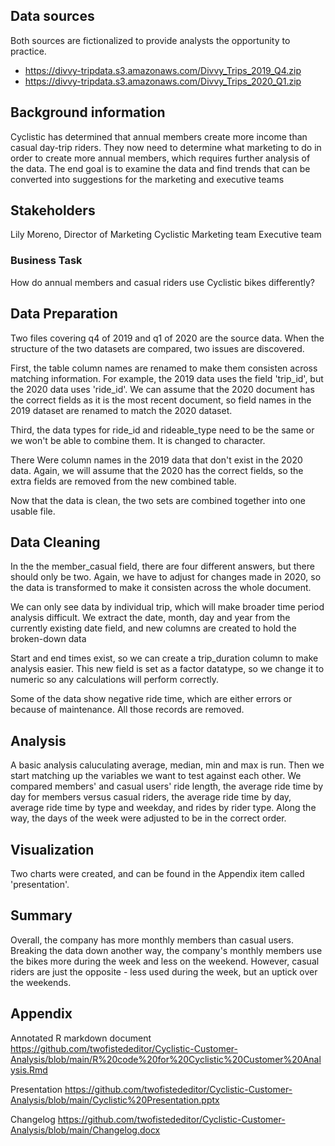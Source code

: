 ## Data sources
Both sources are fictionalized to provide analysts the opportunity to practice.

* https://divvy-tripdata.s3.amazonaws.com/Divvy_Trips_2019_Q4.zip
* https://divvy-tripdata.s3.amazonaws.com/Divvy_Trips_2020_Q1.zip

## Background information
Cyclistic has determined that annual members create more income than casual day-trip riders. They now need to determine what marketing to do in order to create more annual members, which requires further analysis of the data. The end goal is to examine the data and find trends that can be converted into suggestions for the marketing and executive teams

## Stakeholders
Lily Moreno, Director of Marketing
Cyclistic
Marketing team
Executive team

### Business Task
How do annual members and casual riders use Cyclistic bikes differently?

## Data Preparation
Two files covering q4 of 2019 and q1 of 2020 are the source data. When the structure of the two datasets are compared, two issues are discovered.

First, the table column names are renamed to make them consisten across matching information. For example, the 2019 data uses the field 'trip_id', but the 2020 data uses 'ride_id'. We can assume that the 2020 document has the correct fields as it is the most recent document, so field names in the 2019 dataset are renamed to match the 2020 dataset.

Third, the data types for ride_id and rideable_type need to be the same or we won't be able to combine them. It is changed to character.

There Were column names in the 2019 data that don't exist in the 2020 data. Again, we will assume that the 2020 has the correct fields, so the extra fields are removed from the new combined table.

Now that the data is clean, the two sets are combined together into one usable file.

## Data Cleaning
In the the member_casual field, there are four different answers, but there should only be two. Again, we have to adjust for changes made in 2020, so the data is transformed to make it consisten across the whole document.

We can only see data by individual trip, which will make broader time period analysis difficult. We extract the date, month, day and year from the currently existing date field, and new columns are created to hold the broken-down data

Start and end times exist, so we can create a trip_duration column to make analysis easier. This new field is set as a factor datatype, so we change it to numeric so any calculations will perform correctly.

Some of the data show negative ride time, which are either errors or because of maintenance. All those records are removed.

## Analysis
A basic analysis caluculating average, median, min and max is run. Then we start matching up the variables we want to test against each other.
We compared members' and casual users' ride length, the average ride time by day for members versus casual riders, the average ride time by day, average ride time by type and weekday, and rides by rider type. Along the way, the days of the week were adjusted to be in the correct order.

## Visualization
Two charts were created, and can be found in the Appendix item called 'presentation'.

## Summary
Overall, the company has more monthly members than casual users. Breaking the data down another way, the company's monthly members use the bikes more during the week and less on the weekend. However, casual riders are just the opposite - less used during the week, but an uptick over the weekends.

## Appendix
Annotated R markdown document https://github.com/twofistededitor/Cyclistic-Customer-Analysis/blob/main/R%20code%20for%20Cyclistic%20Customer%20Analysis.Rmd

Presentation https://github.com/twofistededitor/Cyclistic-Customer-Analysis/blob/main/Cyclistic%20Presentation.pptx

Changelog https://github.com/twofistededitor/Cyclistic-Customer-Analysis/blob/main/Changelog.docx
